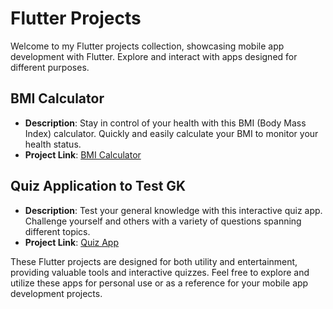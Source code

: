 # Flutter Projects

Welcome to my Flutter projects collection, showcasing mobile app development with Flutter. Explore and interact with apps designed for different purposes.

## BMI Calculator

- **Description**: Stay in control of your health with this BMI (Body Mass Index) calculator. Quickly and easily calculate your BMI to monitor your health status.
- **Project Link**: [BMI Calculator](https://github.com/ashay-thamankar/flutter_projects/tree/main/BMI_Calculator)

## Quiz Application to Test GK

- **Description**: Test your general knowledge with this interactive quiz app. Challenge yourself and others with a variety of questions spanning different topics.
- **Project Link**: [Quiz App](https://github.com/ashay-thamankar/flutter_projects/tree/main/quiz_app)

These Flutter projects are designed for both utility and entertainment, providing valuable tools and interactive quizzes. Feel free to explore and utilize these apps for personal use or as a reference for your mobile app development projects.
